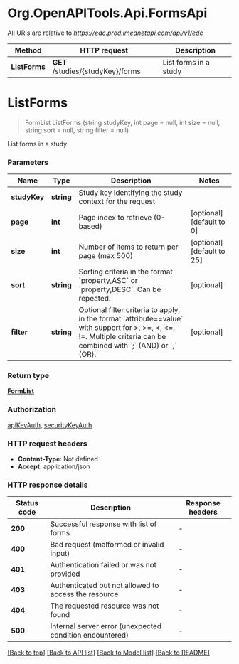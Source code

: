 # Org.OpenAPITools.Api.FormsApi

All URIs are relative to *https://edc.prod.imednetapi.com/api/v1/edc*

| Method | HTTP request | Description |
|--------|--------------|-------------|
| [**ListForms**](FormsApi.md#listforms) | **GET** /studies/{studyKey}/forms | List forms in a study |

<a id="listforms"></a>
# **ListForms**
> FormList ListForms (string studyKey, int page = null, int size = null, string sort = null, string filter = null)

List forms in a study


### Parameters

| Name | Type | Description | Notes |
|------|------|-------------|-------|
| **studyKey** | **string** | Study key identifying the study context for the request |  |
| **page** | **int** | Page index to retrieve (0-based) | [optional] [default to 0] |
| **size** | **int** | Number of items to return per page (max 500) | [optional] [default to 25] |
| **sort** | **string** | Sorting criteria in the format &#x60;property,ASC&#x60; or &#x60;property,DESC&#x60;. Can be repeated. | [optional]  |
| **filter** | **string** | Optional filter criteria to apply, in the format &#x60;attribute&#x3D;&#x3D;value&#x60; with support for &gt;, &gt;&#x3D;, &lt;, &lt;&#x3D;, !&#x3D;. Multiple criteria can be combined with &#x60;;&#x60; (AND) or &#x60;,&#x60; (OR). | [optional]  |

### Return type

[**FormList**](FormList.md)

### Authorization

[apiKeyAuth](../README.md#apiKeyAuth), [securityKeyAuth](../README.md#securityKeyAuth)

### HTTP request headers

 - **Content-Type**: Not defined
 - **Accept**: application/json


### HTTP response details
| Status code | Description | Response headers |
|-------------|-------------|------------------|
| **200** | Successful response with list of forms |  -  |
| **400** | Bad request (malformed or invalid input) |  -  |
| **401** | Authentication failed or was not provided |  -  |
| **403** | Authenticated but not allowed to access the resource |  -  |
| **404** | The requested resource was not found |  -  |
| **500** | Internal server error (unexpected condition encountered) |  -  |

[[Back to top]](#) [[Back to API list]](../../README.md#documentation-for-api-endpoints) [[Back to Model list]](../../README.md#documentation-for-models) [[Back to README]](../../README.md)

